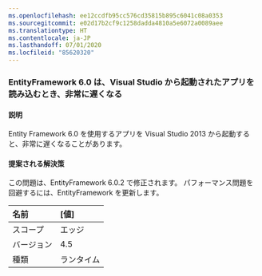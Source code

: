 ```yaml
---
ms.openlocfilehash: ee12ccdfb95cc576cd35815b895c6041c08a0353
ms.sourcegitcommit: e02d17b2cf9c1258dadda4810a5e6072a0089aee
ms.translationtype: HT
ms.contentlocale: ja-JP
ms.lasthandoff: 07/01/2020
ms.locfileid: "85620320"
---
```

### <a name="entityframework-60-loads-very-slowly-in-apps-launched-from-visual-studio"></a>EntityFramework 6.0 は、Visual Studio から起動されたアプリを読み込むとき、非常に遅くなる

#### <a name="details"></a>説明

Entity Framework 6.0 を使用するアプリを Visual Studio 2013 から起動すると、非常に遅くなることがあります。

#### <a name="suggestion"></a>提案される解決策

この問題は、EntityFramework 6.0.2 で修正されます。 パフォーマンス問題を回避するには、EntityFramework を更新します。

| 名前    | [値]       |
|:--------|:------------|
| スコープ   |エッジ|
|バージョン|4.5|
|種類|ランタイム|
